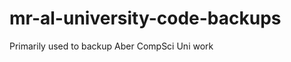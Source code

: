 mr-al-university-code-backups
=============================

Primarily used to backup Aber CompSci Uni work